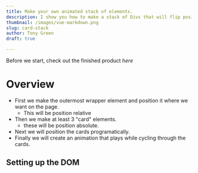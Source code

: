 ```yaml
---
title: Make your own animated stack of elements.
description: I show you how to make a stack of Divs that will flip positions
thumbnail: /images/vue-markdown.png
slug: card-stack
author: Tony Green
draft: true

---
```


Before we start, check out the finished product *here*

# Overview

- First we make the outermost wrapper element and position it where we want on the page. 
	- This will be position relative
- Then we make at least 3 "card" elements.
	- these will be position absolute.
- Next we will position the cards programatically.
- Finally we will create an animation that plays while cycling through the cards.

## Setting up the DOM


